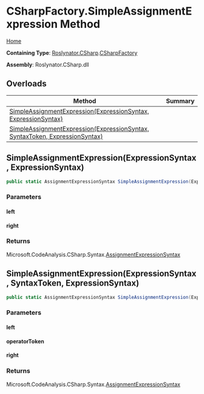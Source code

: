 <a name="_Top"></a>

# CSharpFactory\.SimpleAssignmentExpression Method

[Home](../../../../README.md#_Top)

**Containing Type**: [Roslynator.CSharp](../../README.md#_Top)\.[CSharpFactory](../README.md#_Top)

**Assembly**: Roslynator\.CSharp\.dll

## Overloads

| Method | Summary |
| ------ | ------- |
| [SimpleAssignmentExpression(ExpressionSyntax, ExpressionSyntax)](#Roslynator_CSharp_CSharpFactory_SimpleAssignmentExpression_Microsoft_CodeAnalysis_CSharp_Syntax_ExpressionSyntax_Microsoft_CodeAnalysis_CSharp_Syntax_ExpressionSyntax_) | |
| [SimpleAssignmentExpression(ExpressionSyntax, SyntaxToken, ExpressionSyntax)](#Roslynator_CSharp_CSharpFactory_SimpleAssignmentExpression_Microsoft_CodeAnalysis_CSharp_Syntax_ExpressionSyntax_Microsoft_CodeAnalysis_SyntaxToken_Microsoft_CodeAnalysis_CSharp_Syntax_ExpressionSyntax_) | |

## SimpleAssignmentExpression\(ExpressionSyntax, ExpressionSyntax\) <a name="Roslynator_CSharp_CSharpFactory_SimpleAssignmentExpression_Microsoft_CodeAnalysis_CSharp_Syntax_ExpressionSyntax_Microsoft_CodeAnalysis_CSharp_Syntax_ExpressionSyntax_"></a>

```csharp
public static AssignmentExpressionSyntax SimpleAssignmentExpression(ExpressionSyntax left, ExpressionSyntax right)
```

### Parameters

#### left

#### right

### Returns

Microsoft\.CodeAnalysis\.CSharp\.Syntax\.[AssignmentExpressionSyntax](https://docs.microsoft.com/en-us/dotnet/api/microsoft.codeanalysis.csharp.syntax.assignmentexpressionsyntax)

## SimpleAssignmentExpression\(ExpressionSyntax, SyntaxToken, ExpressionSyntax\) <a name="Roslynator_CSharp_CSharpFactory_SimpleAssignmentExpression_Microsoft_CodeAnalysis_CSharp_Syntax_ExpressionSyntax_Microsoft_CodeAnalysis_SyntaxToken_Microsoft_CodeAnalysis_CSharp_Syntax_ExpressionSyntax_"></a>

```csharp
public static AssignmentExpressionSyntax SimpleAssignmentExpression(ExpressionSyntax left, SyntaxToken operatorToken, ExpressionSyntax right)
```

### Parameters

#### left

#### operatorToken

#### right

### Returns

Microsoft\.CodeAnalysis\.CSharp\.Syntax\.[AssignmentExpressionSyntax](https://docs.microsoft.com/en-us/dotnet/api/microsoft.codeanalysis.csharp.syntax.assignmentexpressionsyntax)

